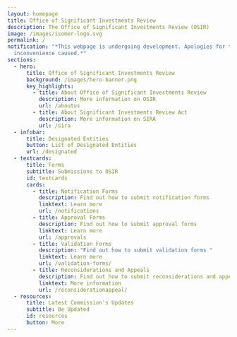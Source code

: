 ```yaml
---
layout: homepage
title: Office of Significant Investments Review
description: The Office of Significant Investments Review (OSIR)
image: /images/isomer-logo.svg
permalink: /
notification: "*This webpage is undergoing development. Apologies for the
  inconvenience caused.*"
sections:
  - hero:
      title: Office of Significant Investments Review
      background: /images/hero-banner.png
      key_highlights:
        - title: About Office of Significant Investments Review
          description: More information on OSIR
          url: /aboutus
        - title: About Significant Investments Review Act
          description: More information on SIRA
          url: /sira
  - infobar:
      title: Designated Entities
      button: List of Designated Entities
      url: /designated
  - textcards:
      title: Forms
      subtitle: Submissions to OSIR
      id: textcards
      cards:
        - title: Notification Forms
          description: Find out how to submit notification forms
          linktext: Learn more
          url: /notifications
        - title: Approval Forms
          description: Find out how to submit approval forms
          linktext: Learn more
          url: /approvals
        - title: Validation Forms
          description: "Find out how to submit validation forms "
          linktext: Learn more
          url: /validation-forms/
        - title: Reconsiderations and Appeals
          description: Find out how to submit reconsiderations and appeals
          linktext: More information
          url: /reconsiderationappeal/
  - resources:
      title: Latest Commission's Updates
      subtitle: Be Updated
      id: resources
      button: More
---
```

